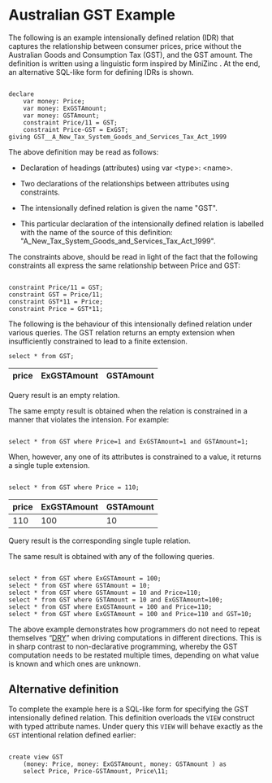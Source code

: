 # Australian GST Example

The following is an example intensionally defined relation (IDR) that captures
the relationship between consumer prices, price without the Australian
Goods and Consumption Tax (GST), and the GST amount. The definition is
written using a linguistic form inspired by MiniZinc . At the end, an alternative SQL-like form for defining IDRs is shown.


``` 

declare 
    var money: Price;
    var money: ExGSTAmount;
    var money: GSTAmount;
    constraint Price/11 = GST;
    constraint Price-GST = ExGST;
giving GST__A_New_Tax_System_Goods_and_Services_Tax_Act_1999
```

The above definition may be read as follows:

  - Declaration of headings (attributes) using var \<type\>: \<name\>.

  - Two declarations of the relationships between attributes using
    constraints. 

  - The intensionally defined relation is given the name "GST".

  - This particular declaration of the intensionally defined relation is
    labelled with the name of the source of this definition: "A_New_Tax_System_Goods_and_Services_Tax_Act_1999".

The constraints above, should be read in light of the fact that the
following constraints all express the same relationship between Price
and GST: 

``` 

constraint Price/11 = GST;
constraint GST = Price/11;
constraint GST*11 = Price;
constraint Price = GST*11;
```

The following is the behaviour of this intensionally defined relation
under various queries. The GST relation returns an empty extension when
insufficiently constrained to lead to a finite extension.

    select * from GST;

| price | ExGSTAmount | GSTAmount |
| :---- | :---------- | :-------- |

Query result is an empty relation.

The same empty result is obtained when the relation is constrained in a
manner that violates the intension. For example:

``` 

select * from GST where Price=1 and ExGSTAmount=1 and GSTAmount=1;
```

When, however, any one of its attributes is constrained to a value, it
returns a single tuple extension.

``` 

select * from GST where Price = 110;
```

| price | ExGSTAmount | GSTAmount |
| :---- | :---------- | :-------- |
| 110   | 100         | 10        |

Query result is the corresponding single tuple relation.

The same result is obtained with any of the following queries.

``` 

select * from GST where ExGSTAmount = 100;
select * from GST where GSTAmount = 10;
select * from GST where GSTAmount = 10 and Price=110;
select * from GST where GSTAmount = 10 and ExGSTAmount=100;
select * from GST where ExGSTAmount = 100 and Price=110;
select * from GST where ExGSTAmount = 100 and Price=110 and GST=10;
```

The above example demonstrates how programmers do not need to repeat
themselves
“[DRY](https://en.wikipedia.org/wiki/Don%27t_repeat_yourself)” when
driving computations in different directions. This is in sharp contrast
to non-declarative programming, whereby the GST computation needs to be
restated multiple times, depending on what value is known and which ones
are unknown. 

## Alternative definition

To complete the example here is a SQL-like form for specifying the GST
intensionally defined relation. This definition overloads the `VIEW`
construct with typed attribute names. Under query this `VIEW` will
behave exactly as the `GST` intentional relation defined earlier:

``` 

create view GST
    (money: Price, money: ExGSTAmount, money: GSTAmount ) as 
    select Price, Price-GSTAmount, Price\11;
    
```
